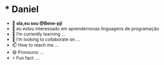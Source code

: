 # * Daniel
- 👋 **ola,eu sou @Bene-pjl**
- 👀 eu estou interessado em aprendernovas linguagens de programação
- 🌱 I’m currently learning ...
- 💞️ I’m looking to collaborate on ...
- 📫 How to reach me ...
- 😄 Pronouns: ...
- ⚡ Fun fact: ...

<!---
Bene-pjl/Bene-pjl is a ✨ special ✨ repository because its `README.md` (this file) appears on your GitHub profile.
You can click the Preview link to take a look at your changes.
--->
